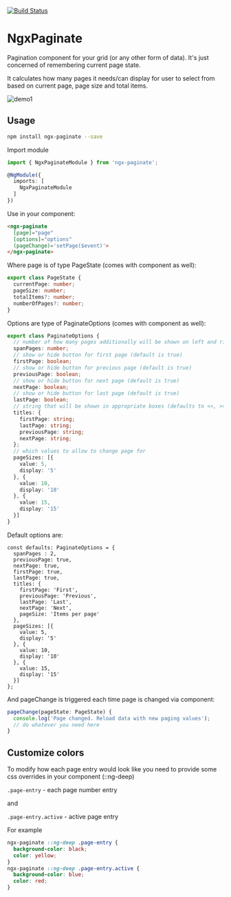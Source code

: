 [![Build Status](https://travis-ci.org/slavede/ngx-paginate.svg?branch=master)](https://travis-ci.org/slavede/ngx-paginate)

# NgxPaginate

Pagination component for your grid (or any other form of data). It's just concerned of remembering current page state.

It calculates how many pages it needs/can display for user to select from based on current page, page size and total items.

![demo1](https://user-images.githubusercontent.com/2838038/33149056-7e92abd4-cfce-11e7-9c2e-313c122bc612.gif)

## Usage

```bash
npm install ngx-paginate --save
```

Import module

```ts
import { NgxPaginateModule } from 'ngx-paginate';

@NgModule({
  imports: [
    NgxPaginateModule
  ]
})
```

Use in your component:

```html
<ngx-paginate
  [page]="page"
  [options]="options"
  (pageChange)='setPage($event)'>
</ngx-paginate>
```
Where page is of type PageState (comes with component as well):

```ts
export class PageState {
  currentPage: number;
  pageSize: number;
  totalItems?: number;
  numberOfPages?: number;
}
```


Options are type of PaginateOptions (comes with component as well):

```ts
export class PaginateOptions {
  // number of how many pages additionally will be shown on left and right
  spanPages: number;
  // show or hide button for first page (default is true)
  firstPage: boolean;
  // show or hide button for previous page (default is true)
  previousPage: boolean;
  // show or hide button for next page (default is true)
  nextPage: boolean;
  // show or hide button for last page (default is true)
  lastPage: boolean;
  // string that will be shown in appropriate boxes (defaults to <<, >>, < and >)
  titles: {
    firstPage: string;
    lastPage: string;
    previousPage: string;
    nextPage: string;
  };
  // which values to allow to change page for
  pageSizes: [{
    value: 5,
    display: '5'
  }, {
    value: 10,
    display: '10'
  }, {
    value: 15,
    display: '15'
  }]
}
```

Default options are:
```TS
const defaults: PaginateOptions = {
  spanPages : 2,
  previousPage: true,
  nextPage: true,
  firstPage: true,
  lastPage: true,
  titles: {
    firstPage: 'First',
    previousPage: 'Previous',
    lastPage: 'Last',
    nextPage: 'Next',
    pageSize: 'Items per page'
  },
  pageSizes: [{
    value: 5,
    display: '5'
  }, {
    value: 10,
    display: '10'
  }, {
    value: 15,
    display: '15'
  }]
};
```

And pageChange is triggered each time page is changed via component:

```ts
pageChange(pageState: PageState) {
  console.log('Page changed. Reload data with new paging values');
  // do whatever you need here
}
```

## Customize colors

To modify how each page entry would look like you need to provide some css overrides in your component (::ng-deep)

`.page-entry` - each page number entry

and

`.page-entry.active` - active page entry

For example

```scss
ngx-paginate ::ng-deep .page-entry {
  background-color: black;
  color: yellow;
}
ngx-paginate ::ng-deep .page-entry.active {
  background-color: blue;
  color: red;
}
```
